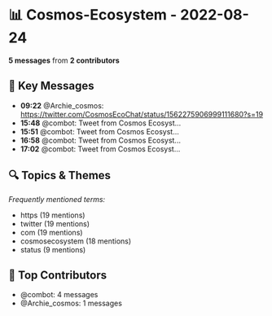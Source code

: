 # 📊 Cosmos-Ecosystem - 2022-08-24
**5 messages** from **2 contributors**

## 💬 Key Messages
- **09:22** @Archie_cosmos: https://twitter.com/CosmosEcoChat/status/1562275906999111680?s=19
- **15:48** @combot: [‌‌‌‌‎⁠](https://twitter.com/CosmosEcosystem/status/1562466986407624704)Tweet from Cosmos Ecosyst...
- **15:51** @combot: [‌‌‌‌‎⁠](https://twitter.com/CosmosEcosystem/status/1562467525836750848)Tweet from Cosmos Ecosyst...
- **16:58** @combot: [‌‌‌‌‎⁠](https://twitter.com/CosmosEcosystem/status/1562484367779569666)Tweet from Cosmos Ecosyst...
- **17:02** @combot: [‌‌‌‌‎⁠](https://twitter.com/CosmosEcosystem/status/1562485577903411204)Tweet from Cosmos Ecosyst...

## 🔍 Topics & Themes
*Frequently mentioned terms:*
- https (19 mentions)
- twitter (19 mentions)
- com (19 mentions)
- cosmosecosystem (18 mentions)
- status (9 mentions)

## 👥 Top Contributors
- @combot: 4 messages
- @Archie_cosmos: 1 messages